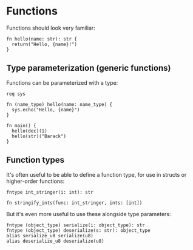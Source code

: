# Functions

Functions should look very familiar:

```sylva
fn hello(name: str): str {
  return("Hello, {name}!")
}
```

## Type parameterization (generic functions)

Functions can be parameterized with a type:

```sylva
req sys

fn (name_type) hello(name: name_type) {
  sys.echo("Hello, {name}")
}

fn main() {
  hello(dec)(1)
  hello(str)("Barack")
}
```

## Function types

It's often useful to be able to define a function type, for use in structs
or higher-order functions:

```sylva
fntype int_stringer(i: int): str

fn stringify_ints(func: int_stringer, ints: [int])
```

But it's even more useful to use these alongside type parameters:

```sylva
fntype (object_type) serialize(i: object_type): str
fntype (object_type) deserialize(s: str): object_type
alias serialize_u8 serialize(u8)
alias deserialize_u8 deserialize(u8)
```
